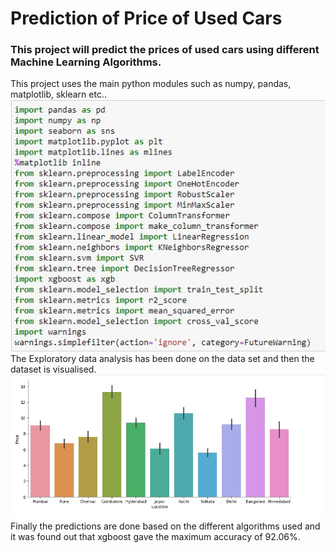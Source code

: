 <h1>Prediction of Price of Used Cars</h1>
<h3>This project will predict the prices of used cars using different Machine Learning Algorithms.</h3> 
This project uses the main python modules such as numpy, pandas, matplotlib, sklearn etc..
<img src="modules.jpg">
The Exploratory data analysis has been done on the data set and then the dataset is visualised.
<img src="graph.jpg">
Finally the predictions are done based on the different algorithms used and it was found out that xgboost gave the maximum accuracy  of 92.06%.
